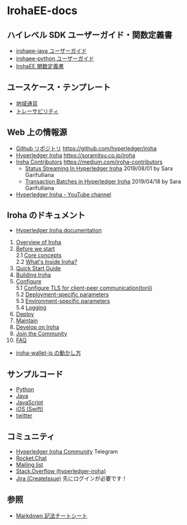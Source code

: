# IrohaEE-docs

## ハイレベル SDK ユーザーガイド・関数定義書
- [irohaee-java ユーザーガイド](docs/userguide/irohaee-java_userguide.md)
- [irohaee-python ユーザーガイド](docs/userguide/irohaee-python_userguide.md)
- [IrohaEE 関数定義書](docs/api/irohaee-api_docs.md)

## ユースケース・テンプレート
- [地域通貨](usecases#%E5%9C%B0%E5%9F%9F%E9%80%9A%E8%B2%A8)
- [トレーサビリティ](usecases#%E3%83%88%E3%83%AC%E3%83%BC%E3%82%B5%E3%83%93%E3%83%AA%E3%83%86%E3%82%A3)

## Web 上の情報源
- [Github リポジトリ](https://github.com/hyperledger/iroha) https://github.com/hyperledger/iroha
- [Hyperledger Iroha](https://soramitsu.co.jp/iroha) https://soramitsu.co.jp/iroha
- [Iroha Contributors](https://medium.com/iroha-contributors) https://medium.com/iroha-contributors
  - [Status Streaming In Hyperledger Iroha](https://medium.com/iroha-contributors/status-streaming-in-hl-iroha-5503487ffcfd) 2019/08/01 by Sara Garifulliana
  - [Transaction Batches in Hyperledger Iroha](https://medium.com/iroha-contributors/batches-in-iroha-117614cf1e88) 2019/04/18 by Sara Garifulliana
- [Hyperledger Iroha - YouTube channel](https://www.youtube.com/channel/UCYlK9OrZo9hvNYFuf0vrwww)

## Iroha のドキュメント
- [Hyperledger Iroha documentation](https://iroha.readthedocs.io/en/latest/)
1. [Overview of Iroha](https://iroha.readthedocs.io/en/latest/overview.html)
2. [Before we start](https://iroha.readthedocs.io/en/latest/before_start/index.html)  
	2.1 [Core concepts](https://iroha.readthedocs.io/en/latest/before_start/core_concepts.html)  
	2.2 [What's Inside Iroha?](https://iroha.readthedocs.io/en/latest/before_start/architecture.html)
3. [Quick Start Guide](https://iroha.readthedocs.io/en/latest/getting_started/index.html)
4. [Building Iroha](https://iroha.readthedocs.io/en/latest/build/index.html)
5. [Configure](https://iroha.readthedocs.io/en/latest/configure/index.html)  
	5.1 [Configure TLS for client-peer communication(torii)](https://iroha.readthedocs.io/en/latest/configure/torii-tls.html)  
	5.2 [Deployment-specific parameters](https://iroha.readthedocs.io/en/latest/configure/index.html#deployment-specific-parameters)  
	5.3 [Environment-specific parameters](https://iroha.readthedocs.io/en/latest/configure/index.html#environment-specific-parameters)  
	5.4 [Logging](https://iroha.readthedocs.io/en/latest/configure/index.html#logging)
6. [Deploy](https://iroha.readthedocs.io/en/latest/deploy/index.html)
7. [Maintain](https://iroha.readthedocs.io/en/latest/maintenance/index.html)
8. [Develop on Iroha](https://iroha.readthedocs.io/en/latest/develop/index.html)
9. [Join the Community](https://iroha.readthedocs.io/en/latest/community/index.html)
10. [FAQ](https://iroha.readthedocs.io/en/latest/faq/index.html)

- [iroha-wallet-js の動かし方](iroha-wallet.md)

## サンプルコード
- [Python](https://github.com/hyperledger/iroha-python/tree/master/examples)
- [Java](https://github.com/hyperledger/iroha-java/tree/master/client/src/test/java/jp/co/soramitsu/iroha/java)
- [JavaScript](https://github.com/hyperledger/iroha-javascript/blob/master/example/example.js)
- [iOS (Swift)](https://github.com/hyperledger/iroha-ios/tree/master/Example/IrohaExample)
- [twitter](https://github.com/x3medima17/twitter)

## コミュニティ
- [Hyperledger Iroha Community](https://t.me/hyperledgeriroha) Telegram
- [Rocket.Chat](https://chat.hyperledger.org/channel/iroha)
- [Mailing list](https://lists.hyperledger.org/g/iroha)
- [Stack.Overflow (hyperledger-iroha)](https://stackoverflow.com/questions/tagged/hyperledger-iroha)
- [Jira (CreateIssue)](https://jira.hyperledger.org/secure/CreateIssue!default.jspa) 先にログインが必要です！

## 参照
- [Markdown 記法チートシート](https://gist.github.com/mignonstyle/083c9e1651d7734f84c99b8cf49d57fa)
